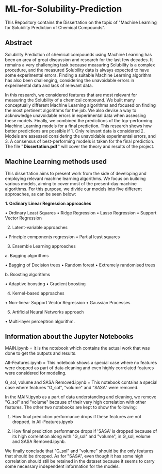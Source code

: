 # ML-for-Solubility-Prediction

This Repository contains the Dissertation on the topic of "Machine Learning for Solubility Prediction of Chemical Compounds". 

## Abstract 
Solubility Prediction of chemical compounds using Machine Learning has been an area of great discussion and research for the last few decades. It remains a very challenging task because measuring Solubility is a complex procedure, and the measured Solubility data is always expected to have some experimental errors. Finding a suitable Machine Learning algorithm has also been challenging, considering the unavoidable errors in experimental data and lack of relevant data.

In this research, we considered features that are most relevant for measuring the Solubility of a chemical compound. We built many conceptually different Machine Learning algorithms and focused on finding the most pertinent algorithms for the job. We also devise a way to acknowledge unavoidable errors in experimental data when assessing these models. Finally, we combined the predictions of the top-performing Machine Learning models for a final prediction. This research shows how better predictions are possible if 1. Only relevant data is considered 2. Models are assessed considering the unavoidable experimental errors, and 3. A consensus of best-performing models is taken for the final prediction. The file **"Dissertation.pdf"** will cover the theory and results of the project.  
## Machine Learning methods used

This dissertation aims to present work from the side of developing and employing relevant machine learning algorithms. We focus on building various models, aiming to cover most of the present-day machine algorithms. For this purpose, we divide our models into five different approaches, as can be seen below:

**1. Ordinary Linear Regression approaches**

• Ordinary Least Squares
• Ridge Regression
• Lasso Regression
• Support Vector Regression

2. Latent-variable approaches

• Principle components regression
• Partial least squares

3. Ensemble Learning approaches

a. Bagging algorithms

• Bagging of Decision trees
• Random forest
• Extremely randomised trees 

b. Boosting algorithms

• Adaptive boosting • Gradient boosting

4. Kernel-based approaches

• Non-linear Support Vector Regression
• Gaussian Processes

5. Artificial Neural Networks approach

• Multi-layer perceptron algorithm.

## Information about the Jupyter Notebooks

MAIN.ipynb = It is the notebook which contains the actual work that was done to get the outputs and results.

All-Features.ipynb = This notebook shows a special case where no features were dropped as part of data cleaning and even highly correlated features were considered for modeling.

G_sol, volume and SASA Removed.ipynb = This notebook contains a special case where features "G_sol", "volume" and "SASA" were removed.

In the MAIN.ipynb as a part of data understanding and cleaning, we remove "G_sol" and "volume" because of their very high correlation with other features. The other two notebooks are kept to show the following:

1. How final prediction performance drops if these features are not dropped, in All-Features.ipynb

2. How final prediction performance drops if 'SASA' is dropped because of its high correlation along with "G_sol" and "volume", in G_sol, volume and SASA Removed.ipynb.

We finally conclude that "G_sol" and "volume" should be the only features that should be dropped. As for "SASA", even though it has some high correlation should still be retained in the dataset because it seems to carry some necessary independent information for the models.
